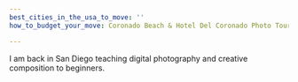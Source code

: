 ```yaml
---
best_cities_in_the_usa_to_move: ''
how_to_budget_your_move: Coronado Beach & Hotel Del Coronado Photo Tour

---
```

I am back in San Diego teaching  digital photography and creative composition to beginners.